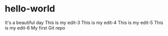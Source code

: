 # hello-world
It's a beautiful day
This is my edit-3
This is my edit-4
This is my edit-5
This is my edit-6
My first Git repo
